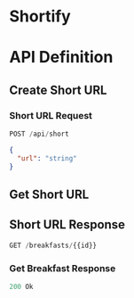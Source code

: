 # Shortify
# API Definition

## Create Short URL

### Short URL Request

```js
POST /api/short
```

```json
{
  "url": "string"
}
```

## Get Short URL

## Short URL Response


```js
GET /breakfasts/{{id}}
```

### Get Breakfast Response

```js
200 Ok
```

